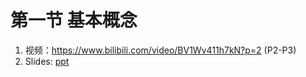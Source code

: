 # 第一节 基本概念
1. 视频：https://www.bilibili.com/video/BV1Wv411h7kN?p=2 (P2-P3)
2. Slides: [ppt](https://github.com/guomxin/SIGAI/blob/master/HYMachineLearningStuffs/Lecture1/regression%20(v16).pptx)
